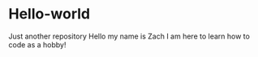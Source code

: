 # Hello-world
Just another repository 
Hello my name is Zach
I am here to learn how to code as a hobby!
